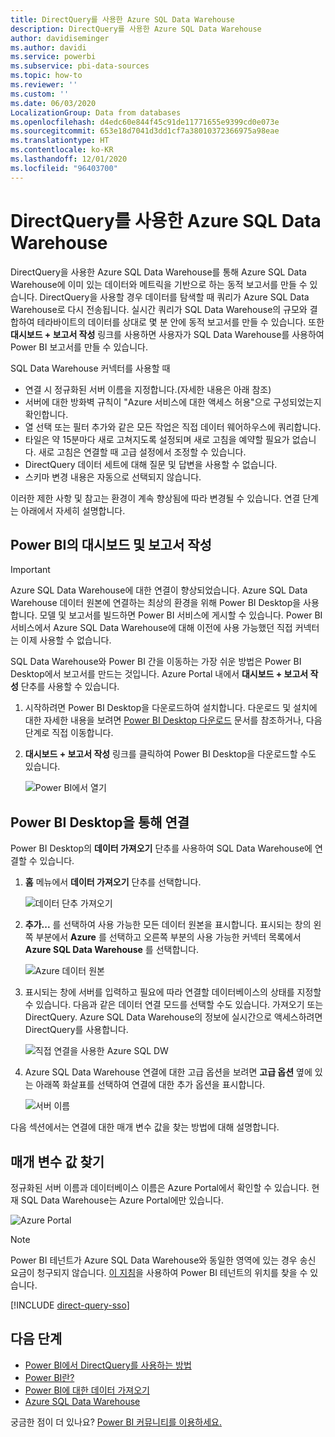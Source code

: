 ```yaml
---
title: DirectQuery를 사용한 Azure SQL Data Warehouse
description: DirectQuery를 사용한 Azure SQL Data Warehouse
author: davidiseminger
ms.author: davidi
ms.service: powerbi
ms.subservice: pbi-data-sources
ms.topic: how-to
ms.reviewer: ''
ms.custom: ''
ms.date: 06/03/2020
LocalizationGroup: Data from databases
ms.openlocfilehash: d4edc60e844f45c91de11771655e9399cd0e073e
ms.sourcegitcommit: 653e18d7041d3dd1cf7a38010372366975a98eae
ms.translationtype: HT
ms.contentlocale: ko-KR
ms.lasthandoff: 12/01/2020
ms.locfileid: "96403700"
---
```

# <a name="azure-sql-data-warehouse-with-directquery"></a>DirectQuery를 사용한 Azure SQL Data Warehouse

DirectQuery을 사용한 Azure SQL Data Warehouse를 통해 Azure SQL Data Warehouse에 이미 있는 데이터와 메트릭을 기반으로 하는 동적 보고서를 만들 수 있습니다. DirectQuery을 사용할 경우 데이터를 탐색할 때 쿼리가 Azure SQL Data Warehouse로 다시 전송됩니다. 실시간 쿼리가 SQL Data Warehouse의 규모와 결합하여 테라바이트의 데이터를 상대로 몇 분 안에 동적 보고서를 만들 수 있습니다. 또한 **대시보드 + 보고서 작성** 링크를 사용하면 사용자가 SQL Data Warehouse를 사용하여 Power BI 보고서를 만들 수 있습니다.

SQL Data Warehouse 커넥터를 사용할 때

* 연결 시 정규화된 서버 이름을 지정합니다.(자세한 내용은 아래 참조)
* 서버에 대한 방화벽 규칙이 "Azure 서비스에 대한 액세스 허용"으로 구성되었는지 확인합니다.
* 열 선택 또는 필터 추가와 같은 모든 작업은 직접 데이터 웨어하우스에 쿼리합니다.
* 타일은 약 15분마다 새로 고쳐지도록 설정되며 새로 고침을 예약할 필요가 없습니다.  새로 고침은 연결할 때 고급 설정에서 조정할 수 있습니다.
* DirectQuery 데이터 세트에 대해 질문 및 답변을 사용할 수 없습니다.
* 스키마 변경 내용은 자동으로 선택되지 않습니다.

이러한 제한 사항 및 참고는 환경이 계속 향상됨에 따라 변경될 수 있습니다. 연결 단계는 아래에서 자세히 설명합니다.

## <a name="build-dashboards-and-reports-in-power-bi"></a>Power BI의 대시보드 및 보고서 작성

> [!Important]
> Azure SQL Data Warehouse에 대한 연결이 향상되었습니다. Azure SQL Data Warehouse 데이터 원본에 연결하는 최상의 환경을 위해 Power BI Desktop을 사용합니다. 모델 및 보고서를 빌드하면 Power BI 서비스에 게시할 수 있습니다. Power BI 서비스에서 Azure SQL Data Warehouse에 대해 이전에 사용 가능했던 직접 커넥터는 이제 사용할 수 없습니다.

SQL Data Warehouse와 Power BI 간을 이동하는 가장 쉬운 방법은 Power BI Desktop에서 보고서를 만드는 것입니다. Azure Portal 내에서 **대시보드 + 보고서 작성** 단추를 사용할 수 있습니다.

1. 시작하려면 Power BI Desktop을 다운로드하여 설치합니다. 다운로드 및 설치에 대한 자세한 내용을 보려면 [Power BI Desktop 다운로드](../fundamentals/desktop-get-the-desktop.md) 문서를 참조하거나, 다음 단계로 직접 이동합니다.

2. **대시보드 + 보고서 작성** 링크를 클릭하여 Power BI Desktop을 다운로드할 수도 있습니다.

    ![Power BI에서 열기](media/service-azure-sql-data-warehouse-with-direct-connect/create-reports-01.png)


## <a name="connecting-through-power-bi-desktop"></a>Power BI Desktop을 통해 연결

Power BI Desktop의 **데이터 가져오기** 단추를 사용하여 SQL Data Warehouse에 연결할 수 있습니다. 

1. **홈** 메뉴에서 **데이터 가져오기** 단추를 선택합니다.  

    ![데이터 단추 가져오기](media/service-azure-sql-data-warehouse-with-direct-connect/create-reports-02.png)

2. **추가...** 를 선택하여 사용 가능한 모든 데이터 원본을 표시합니다. 표시되는 창의 왼쪽 부분에서 **Azure** 를 선택하고 오른쪽 부분의 사용 가능한 커넥터 목록에서 **Azure SQL Data Warehouse** 를 선택합니다.

    ![Azure 데이터 원본](media/service-azure-sql-data-warehouse-with-direct-connect/create-reports-03.png)

3. 표시되는 창에 서버를 입력하고 필요에 따라 연결할 데이터베이스의 상태를 지정할 수 있습니다. 다음과 같은 데이터 연결 모드를 선택할 수도 있습니다. 가져오기 또는 DirectQuery. Azure SQL Data Warehouse의 정보에 실시간으로 액세스하려면 DirectQuery를 사용합니다.

    ![직접 연결을 사용한 Azure SQL DW](media/service-azure-sql-data-warehouse-with-direct-connect/create-reports-04.png)

4. Azure SQL Data Warehouse 연결에 대한 고급 옵션을 보려면 **고급 옵션** 옆에 있는 아래쪽 화살표를 선택하여 연결에 대한 추가 옵션을 표시합니다.

    ![서버 이름](media/service-azure-sql-data-warehouse-with-direct-connect/create-reports-05.png)

다음 섹션에서는 연결에 대한 매개 변수 값을 찾는 방법에 대해 설명합니다. 

## <a name="finding-parameter-values"></a>매개 변수 값 찾기

정규화된 서버 이름과 데이터베이스 이름은 Azure Portal에서 확인할 수 있습니다. 현재 SQL Data Warehouse는 Azure Portal에만 있습니다.

![Azure Portal](media/service-azure-sql-data-warehouse-with-direct-connect/azureportal.png)

> [!NOTE]
> Power BI 테넌트가 Azure SQL Data Warehouse와 동일한 영역에 있는 경우 송신 요금이 청구되지 않습니다. [이 지침](../admin/service-admin-where-is-my-tenant-located.md)을 사용하여 Power BI 테넌트의 위치를 찾을 수 있습니다.

[!INCLUDE [direct-query-sso](../includes/direct-query-sso.md)]

## <a name="next-steps"></a>다음 단계

* [Power BI에서 DirectQuery를 사용하는 방법](desktop-directquery-about.md)
* [Power BI란?](../fundamentals/power-bi-overview.md)  
* [Power BI에 대한 데이터 가져오기](service-get-data.md)  
* [Azure SQL Data Warehouse](/azure/sql-data-warehouse/sql-data-warehouse-overview-what-is/)

궁금한 점이 더 있나요? [Power BI 커뮤니티를 이용하세요.](https://community.powerbi.com/)